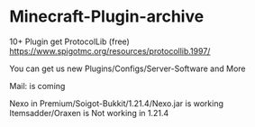 # Minecraft-Plugin-archive
10+ Plugin get ProtocolLib (free) https://www.spigotmc.org/resources/protocollib.1997/

You can get us new Plugins/Configs/Server-Software and More 

Mail: is coming

Nexo in Premium/Soigot-Bukkit/1.21.4/Nexo.jar
is working Itemsadder/Oraxen is Not working in 1.21.4

